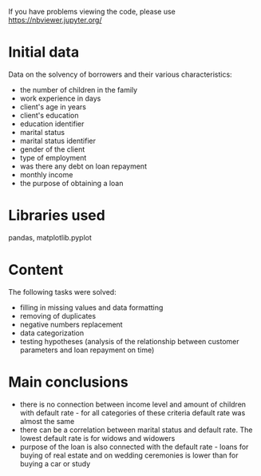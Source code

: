 If you have problems viewing the code, please use https://nbviewer.jupyter.org/
# Initial data
Data on the solvency of borrowers and their various characteristics:
- the number of children in the family
- work experience in days
- client's age in years
- client's education
- education identifier
- marital status
- marital status identifier
- gender of the client
- type of employment
- was there any debt on loan repayment
- monthly income
- the purpose of obtaining a loan
# Libraries used
pandas, matplotlib.pyplot
# Content
The following tasks were solved:
 - filling in missing values and data formatting
 - removing of duplicates
 - negative numbers replacement
 - data categorization
 - testing hypotheses (analysis of the relationship between customer parameters and loan repayment on time)
# Main conclusions
- there is no connection between income level and amount of children with default rate - for all categories of these criteria default rate was almost the same
- there can be a correlation between marital status and default rate. The lowest default rate is for widows and widowers
- purpose of the loan is also connected with the default rate - loans for buying of real estate and on wedding ceremonies is lower than for buying a car or study

